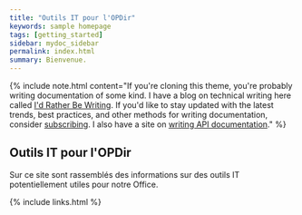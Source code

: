 ```yaml
---
title: "Outils IT pour l'OPDir"
keywords: sample homepage
tags: [getting_started]
sidebar: mydoc_sidebar
permalink: index.html
summary: Bienvenue.
---
```


{% include note.html content="If you're cloning this theme, you're probably writing documentation of some kind. I have a blog on technical writing here called <a alt='technical writing blog' href='http://idratherbewriting.com'>I'd Rather Be Writing</a>. If you'd like to stay updated with the latest trends, best practices, and other methods for writing documentation, consider <a href='https://tinyletter.com/tomjoht'>subscribing</a>. I also have a site on <a href='http://idratherbewriting.com/learnapidoc'>writing API documentation</a>." %}

## Outils IT pour l'OPDir

Sur ce site sont rassemblés des informations sur des outils IT potentiellement utiles pour notre Office.

{% include links.html %}
